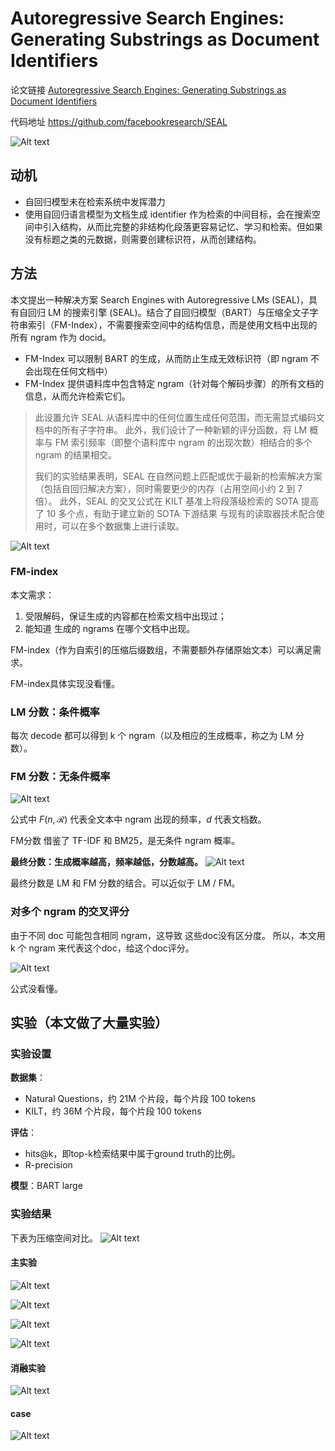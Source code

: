 # Autoregressive Search Engines: Generating Substrings as Document Identifiers

论文链接 [Autoregressive Search Engines: Generating Substrings as Document Identifiers](https://proceedings.neurips.cc/paper_files/paper/2022/file/cd88d62a2063fdaf7ce6f9068fb15dcd-Paper-Conference.pdf)

代码地址 https://github.com/facebookresearch/SEAL

![Alt text](image.png)

## 动机
- 自回归模型未在检索系统中发挥潜力
- 使用自回归语言模型为文档生成 identifier 作为检索的中间目标，会在搜索空间中引入结构，从而比完整的非结构化段落更容易记忆、学习和检索。但如果没有标题之类的元数据，则需要创建标识符，从而创建结构。


## 方法
本文提出一种解决方案 Search Engines with Autoregressive LMs (SEAL)，具有自回归 LM 的搜索引擎 (SEAL)。结合了自回归模型（BART）与压缩全文子字符串索引（FM-Index），不需要搜索空间中的结构信息，而是使用文档中出现的所有 ngram 作为 docid。

- FM-Index 可以限制 BART 的生成，从而防止生成无效标识符（即 ngram 不会出现在任何文档中）
- FM-Index 提供语料库中包含特定 ngram（针对每个解码步骤）的所有文档的信息，从而允许检索它们。

> 此设置允许 SEAL 从语料库中的任何位置生成任何范围，而无需显式编码文档中的所有子字符串。 此外，我们设计了一种新颖的评分函数，将 LM 概率与 FM 索引频率（即整个语料库中 ngram 的出现次数）相结合的多个 ngram 的结果相交。 
> 
> 我们的实验结果表明，SEAL 在自然问题上匹配或优于最新的检索解决方案（包括自回归解决方案），同时需要更少的内存（占用空间小约 2 到 7 倍）。 此外，SEAL 的交叉公式在 KILT 基准上将段落级检索的 SOTA 提高了 10 多个点，有助于建立新的 SOTA 下游结果 与现有的读取器技术配合使用时，可以在多个数据集上进行读取。

![Alt text](image-1.png)

### FM-index
本文需求：
1. 受限解码，保证生成的内容都在检索文档中出现过；
2. 能知道 生成的 ngrams 在哪个文档中出现。

FM-index（作为自索引的压缩后缀数组，不需要额外存储原始文本）可以满足需求。

FM-index具体实现没看懂。

### LM 分数：条件概率
每次 decode 都可以得到 k 个 ngram（以及相应的生成概率，称之为 LM 分数）。

### FM 分数：无条件概率
![Alt text](image-2.png)

公式中 $F(n, \mathcal{R})$ 代表全文本中 ngram 出现的频率，$d$ 代表文档数。

FM分数 借鉴了 TF-IDF 和 BM25，是无条件 ngram 概率。

**最终分数：生成概率越高，频率越低，分数越高。**
![Alt text](image-3.png)

最终分数是 LM 和 FM 分数的结合。可以近似于 LM / FM。

### 对多个 ngram 的交叉评分
由于不同 doc 可能包含相同 ngram，这导致 这些doc没有区分度。
所以，本文用 k 个 ngram 来代表这个doc，给这个doc评分。

![Alt text](image-4.png)

公式没看懂。

## 实验（本文做了大量实验）
### 实验设置
**数据集**：
- Natural Questions，约 21M 个片段，每个片段 100 tokens
- KILT，约 36M 个片段，每个片段 100 tokens

**评估**：
- hits@k，即top-k检索结果中属于ground truth的比例。
- R-precision

**模型**：BART large

### 实验结果
下表为压缩空间对比。
![Alt text](image-5.png)

#### 主实验
![Alt text](image-6.png)

![Alt text](image-7.png)

![Alt text](image-8.png)

![Alt text](image-9.png)

#### 消融实验
![Alt text](image-10.png)

#### case
![Alt text](image-11.png)